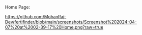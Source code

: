 Home Page:

https://github.com/MohanRaj-Dev/fertifinder/blob/main/screenshots/Screenshot%202024-04-07%20at%2002-39-17%20Home.png?raw=true
